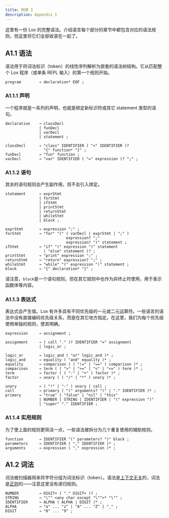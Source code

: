 ```yaml
---
title: 附录 I
description: Appendix I
---
```


这里有一份 Lox 的完整语法。介绍语言每个部分的章节中都包含对应的语法规则，但这里将它们全部收录在一起了。

## A1.1 语法

语法用于将词法标识（token）的线性序列解析为嵌套的语法树结构。它从匹配整个 Lox 程序（或单条 REPL 输入）的第一个规则开始。

```
program        → declaration* EOF ;
```

### A1.1.1 声明

一个程序就是一系列的声明，也就是绑定新标识符或其它 statement 类型的语句。

```
declaration    → classDecl
               | funDecl
               | varDecl
               | statement ;

classDecl      → "class" IDENTIFIER ( "<" IDENTIFIER )?
                 "{" function* "}" ;
funDecl        → "fun" function ;
varDecl        → "var" IDENTIFIER ( "=" expression )? ";" ;
```

### A1.1.2 语句

其余的语句规则会产生副作用，但不会引入绑定。

```
statement      → exprStmt
               | forStmt
               | ifStmt
               | printStmt
               | returnStmt
               | whileStmt
               | block ;

exprStmt       → expression ";" ;
forStmt        → "for" "(" ( varDecl | exprStmt | ";" )
                           expression? ";"
                           expression? ")" statement ;
ifStmt         → "if" "(" expression ")" statement
                 ( "else" statement )? ;
printStmt      → "print" expression ";" ;
returnStmt     → "return" expression? ";" ;
whileStmt      → "while" "(" expression ")" statement ;
block          → "{" declaration* "}" ;
```

请注意，`block`是一个语句规则，但在其它规则中也作为非终止符使用，用于表示函数体等内容。

### A1.1.3 表达式

表达式会产生值。Lox 有许多具有不同优先级的一元或二元运算符。一些语言的语法中没有直接编码优先级关系，而是在其它地方指定。在这里，我们为每个优先级使用单独的规则，使其明确。

```
expression     → assignment ;

assignment     → ( call "." )? IDENTIFIER "=" assignment
               | logic_or ;

logic_or       → logic_and ( "or" logic_and )* ;
logic_and      → equality ( "and" equality )* ;
equality       → comparison ( ( "!=" | "==" ) comparison )* ;
comparison     → term ( ( ">" | ">=" | "<" | "<=" ) term )* ;
term           → factor ( ( "-" | "+" ) factor )* ;
factor         → unary ( ( "/" | "*" ) unary )* ;

unary          → ( "!" | "-" ) unary | call ;
call           → primary ( "(" arguments? ")" | "." IDENTIFIER )* ;
primary        → "true" | "false" | "nil" | "this"
               | NUMBER | STRING | IDENTIFIER | "(" expression ")"
               | "super" "." IDENTIFIER ;
```

### A1.1.4 实用规则

为了使上面的规则更简洁一点，一些语法被拆分为几个重复使用的辅助规则。

```
function       → IDENTIFIER "(" parameters? ")" block ;
parameters     → IDENTIFIER ( "," IDENTIFIER )* ;
arguments      → expression ( "," expression )* ;
```

## A1.2 词法

词法被扫描器用来将字符分组为词法标识（token）。语法是[上下文无关](https://en.wikipedia.org/wiki/Context-free_grammar)的，词法是[正则](https://en.wikipedia.org/wiki/Regular_grammar)的——注意这里没有递归规则。

```
NUMBER         → DIGIT+ ( "." DIGIT+ )? ;
STRING         → "\"" <any char except "\"">* "\"" ;
IDENTIFIER     → ALPHA ( ALPHA | DIGIT )* ;
ALPHA          → "a" ... "z" | "A" ... "Z" | "_" ;
DIGIT          → "0" ... "9" ;
```
